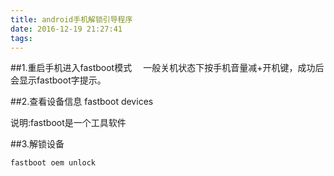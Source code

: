 ```yaml
---
title: android手机解锁引导程序
date: 2016-12-19 21:27:41
tags:
---
```



##1.重启手机进入fastboot模式
&emsp;一般关机状态下按手机音量减+开机键，成功后会显示fastboot字提示。

##2.查看设备信息
	fastboot devices

说明:fastboot是一个工具软件

##3.解锁设备

	fastboot oem unlock